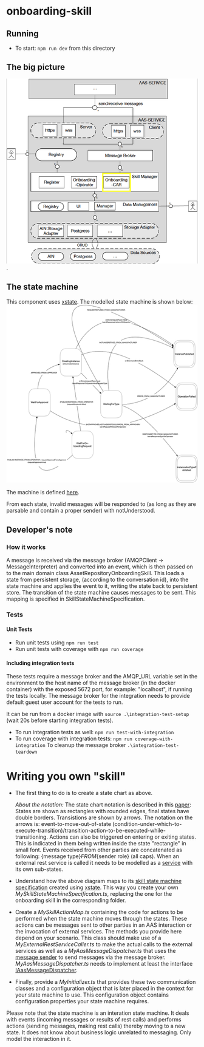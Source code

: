 # onboarding-skill

## Running

- To start: `npm run dev` from this directory

## The big picture

![The big picture](../images/big_picture_car.png).

## The state machine

This component uses [xstate](https://github.com/davidkpiano/xstate). The modelled state machine is shown below: ![The state machine](../images/car.png)

The machine is defined [here](../../src/ts/cmd/onboarding-skill/src/services/onboarding/MySkillStateMachineSpecification.ts).

From each state, invalid messages will be responded to (as long as they are parsable and contain a proper sender) with notUnderstood.

## Developer's note

### How it works

A message is received via the message broker (AMQPClient -> MessageInterpreter) and converted into an event, which is then passed on to the main domain class AssetRepositoryOnboardingSkill. This loads a state from persistent storage, (according to the conversation id), into the state machine and applies the event to it, writing the state back to persistent store. The transition of the state machine causes messages to be sent. This mapping is specified in SkillStateMachineSpecification.

### Tests

#### Unit Tests

- Run unit tests using `npm run test`
- Run unit tests with coverage with `npm run coverage`

#### Including integration tests

These tests require a message broker and the AMQP_URL variable set in the environment to the host name of the message broker (in the docker container) with the exposed 5672 port, for example: "localhost", if running the tests locally. The message broker for the integration needs to provide default guest user account for the tests to run.

It can be run from a docker image with `source .\integration-test-setup` (wait 20s before starting integration tests).

- To run integration tests as well: `npm run test-with-integration`
- To run coverage with integration tests: `npm run coverage-with-integration`
  To cleanup the message broker `.\integration-test-teardown`

# Writing you own "skill"

- The first thing to do is to create a state chart as above. 

   *About the notation:* The state chart notation is described in this [paper](http://www.inf.ed.ac.uk/teaching/courses/seoc/2005_2006/resources/statecharts.pdf): States are shown as rectangles with rounded edges, final states have double borders. Transistions are shown by arrows. The notation on the arrows is: event-to-move-out-of-state (condition-under-which-to-execute-transition)/transition-action-to-be-executed-while-transitioning. Actions can also be triggered on entering or exiting states. This is indicated in them being written inside the state "rectangle" in small font. Events received from other parties are concatenated as following: {message type}_FROM_{sender role} (all caps). When an external rest service is called it needs to be modelled as a [service](https://xstate.js.org/docs/guides/communication.html#the-invoke-property) with its own sub-states. 

- Understand how the above diagram maps to its [skill state machine specification](../../src/ts/cmd/onboarding-skill/src//onboarding/MySkillStateMachineSpecification.ts.) created using [xstate](https://github.com/davidkpiano/xstate). This way you create your own *MySkillStateMachineSpecification.ts*, replacing the one for the onboarding skill in the corresponding folder.

- Create a *MySkillActionMap.ts* containing the code for actions to be performed when the state machine moves through the states. These actions can be messages sent to other parties in an AAS interaction or the invocation of external services. The methods you provide here depend on your scenario. This class should make use of a *MyExternalRestServiceCaller.ts* to make the actual calls to the external services as well as a *MyAasMessageDispatcher.ts* that uses the [message sender](../../src/ts/cmd/onboarding-skill/src/base/messaging/MessageSender.ts) to send messages via the message broker. *MyAasMessageDispatcher.ts* needs to implement at least the interface [IAasMessageDispatcher](../../src/ts/cmd/onboarding-skill/src/base/messaginginterface/IAasMessageDispatcher.ts).

- Finally, provide a *MyInitializer.ts* that provides these two communication classes and a configuration object that is later placed in the context for your state machine to use. This configuration object contains configuration properties your state machine requires.
  
  
Please note that the state machine is an interation state machine. It deals with events (incoming messages or results of rest calls) and performs actions (sending messages, making rest calls) thereby moving to a new state. It does not know about business logic unrelated to messaging. Only model the interaction in it.
